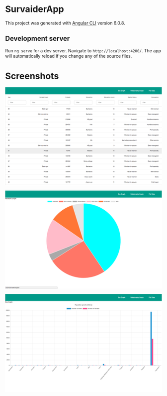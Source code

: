 # SurvaiderApp

This project was generated with [Angular CLI](https://github.com/angular/angular-cli) version 6.0.8.

## Development server

Run `ng serve` for a dev server. Navigate to `http://localhost:4200/`. The app will automatically reload if you change any of the source files.

# Screenshots

![](screenshots/fulldata.png)

![](screenshots/reldist.png)

![](screenshots/sexdist.png)

